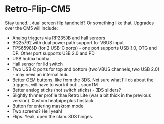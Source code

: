 # Retro-Flip-CM5
Stay tuned... dual screen flip handheld? Or something like that. Upgrades over the CM5 will include:

- Analog triggers via RP2350B and hall sensors
- BQ25792 with dual power path support for VBUS input
- TPS65988D (for 2 USB-C ports) - one port supports USB 3.0, OTG and DP. Other port supports USB 2.0 and PD
- USB hubba hubba. 
- Hall sensor for lid switch
- Two USB-C ports for top and bottom (two VBUS channels, two USB 2.0) - may need an internal hub.
- Better OEM buttons, like from the 3DS. Not sure what I'll do about the triggers, will have to work it out... soonTM. 
- Better analog sticks (not switch sticks) - 3DS sliders?
- Slightly thinner profile than Retro Lite (was a bit thick in the previous version). Custom heatpipe plus finstack. 
- Button for entering maskrom mode 
- Two screens? Hell yeah!
- Flips. Yeah, open the clam. 3DS hinges. 
